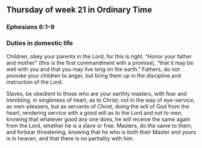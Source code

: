 ## Thursday of week 21 in Ordinary Time

### Ephesians 6:1-9

### Duties in domestic life

Children, obey your parents in the Lord, for this is right. “Honor your father and mother” (this is the first commandment with a promise), “that it may be well with you and that you may live long on the earth.” Fathers, do not provoke your children to anger, but bring them up in the discipline and instruction of the Lord.

Slaves, be obedient to those who are your earthly masters, with fear and trembling, in singleness of heart, as to Christ; not in the way of eye-service, as men-pleasers, but as servants of Christ, doing the will of God from the heart, rendering service with a good will as to the Lord and not to men, knowing that whatever good any one does, he will receive the same again from the Lord, whether he is a slave or free. Masters, do the same to them, and forbear threatening, knowing that he who is both their Master and yours is in heaven, and that there is no partiality with him.